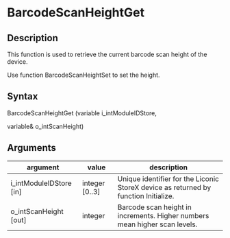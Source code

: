 # BarcodeScanHeightGet

## Description

This function is used to retrieve the current barcode scan height of the device.

Use function BarcodeScanHeightSet to set the height.

## Syntax

BarcodeScanHeightGet (variable i\_intModuleIDStore,

variable& o\_intScanHeight)

## Arguments

| **argument**              | **value**       | **description**                                                                     |
| ------------------------- | --------------- | ----------------------------------------------------------------------------------- |
| i\_intModuleIDStore \[in] | integer \[0..3] | Unique identifier for the Liconic StoreX device as returned by function Initialize. |
| o\_intScanHeight \[out]   | integer         | Barcode scan height in increments. Higher numbers mean higher scan levels.          |

